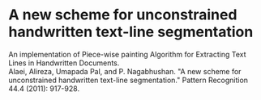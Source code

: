 # A new scheme for unconstrained handwritten text-line segmentation
An implementation of Piece-wise painting Algorithm for Extracting Text Lines in Handwritten Documents.
<br>
Alaei, Alireza, Umapada Pal, and P. Nagabhushan. "A new scheme for unconstrained handwritten text-line segmentation." Pattern Recognition 44.4 (2011): 917-928.
